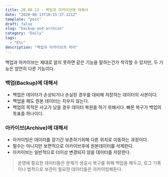 ```yaml
---
title: 20.08.13 - 백업과 아카이브에 대해서
date: "2020-08-13T10:15:37.121Z"
template: "post"
draft: false
slug: "backup-and-archive"
category: "Daily"
tags:
  - "Etc"
description: "백업과 아카이브의 차이"
---
```


백업과 아카이브는 제대로 알지 못하면 같은 기능을 말하는건가 착각할 수 있지만, 두 기능은 엄연히 다른 기능이다.

### 백업(Backup)에 대해서
- 백업은 데이터가 손상되거나 손실된 경우를 대비해 저장하는 데이터의 사본이다. 
- 백업을 해도 원본 데이터는 지우지 않는다.
- 백업의 목적은 사고가 났을 경우 데이터 복원을 하기 위해서다. 빠른 복구가 백업의 목표중 하나이다.

### 아카이브(Archive)에 대해서
- 아카이빙은 데이터를 장기간 보존하기위해 다른 위치로 이동하는 과정이다.
- 필수는 아니지만 보편적으로 아카이브후에 원본데이터를 삭제한다.
- 아카이브는 일반적으로 더이상 변경되지 않을 데이터를 저장한다.

> 운영에 필요한 데이터들은 문제가 생길시 복구를 위해 백업을 해두고, 로그 기록이나 법적으로 보관이 필요한 데이터들은 아카이빙해둔다.
